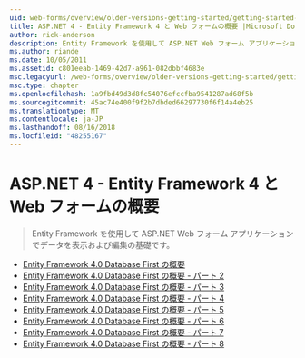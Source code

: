 ```yaml
---
uid: web-forms/overview/older-versions-getting-started/getting-started-with-ef/index
title: ASP.NET 4 - Entity Framework 4 と Web フォームの概要 |Microsoft Docs
author: rick-anderson
description: Entity Framework を使用して ASP.NET Web フォーム アプリケーションでデータを表示および編集の基礎です。
ms.author: riande
ms.date: 10/05/2011
ms.assetid: c801eeab-1469-42d7-a961-082dbbf4683e
msc.legacyurl: /web-forms/overview/older-versions-getting-started/getting-started-with-ef
msc.type: chapter
ms.openlocfilehash: 1a9fbd49d3d8fc54076efccfba9541287ad68f5b
ms.sourcegitcommit: 45ac74e400f9f2b7dbded66297730f6f14a4eb25
ms.translationtype: MT
ms.contentlocale: ja-JP
ms.lasthandoff: 08/16/2018
ms.locfileid: "48255167"
---
```

<a name="aspnet-4---getting-started-with-entity-framework-4-and-web-forms"></a>ASP.NET 4 - Entity Framework 4 と Web フォームの概要
====================
> Entity Framework を使用して ASP.NET Web フォーム アプリケーションでデータを表示および編集の基礎です。


- [Entity Framework 4.0 Database First の概要](the-entity-framework-and-aspnet-getting-started-part-1.md)
- [Entity Framework 4.0 Database First の概要 - パート 2](the-entity-framework-and-aspnet-getting-started-part-2.md)
- [Entity Framework 4.0 Database First の概要 - パート 3](the-entity-framework-and-aspnet-getting-started-part-3.md)
- [Entity Framework 4.0 Database First の概要 - パート 4](the-entity-framework-and-aspnet-getting-started-part-4.md)
- [Entity Framework 4.0 Database First の概要 - パート 5](the-entity-framework-and-aspnet-getting-started-part-5.md)
- [Entity Framework 4.0 Database First の概要 - パート 6](the-entity-framework-and-aspnet-getting-started-part-6.md)
- [Entity Framework 4.0 Database First の概要 - パート 7](the-entity-framework-and-aspnet-getting-started-part-7.md)
- [Entity Framework 4.0 Database First の概要 - パート 8](the-entity-framework-and-aspnet-getting-started-part-8.md)
